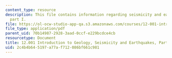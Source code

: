 ```yaml
---
content_type: resource
description: This file contains information regarding seismicity and earthquakes,
  part I.
file: https://ol-ocw-studio-app-qa.s3.amazonaws.com/courses/12-001-introduction-to-geology-fall-2013/2c4b4b645197a77af712086bf661c981_MIT12_001F13_Lab5PartI.pdf
file_type: application/pdf
parent_uid: 70b14987-2928-3aad-0ccf-e229bcdce4cb
resourcetype: Document
title: 12.001 Introduction to Geology, Seismicity and Earthquakes, Part I
uid: 2c4b4b64-5197-a77a-f712-086bf661c981
---
```

